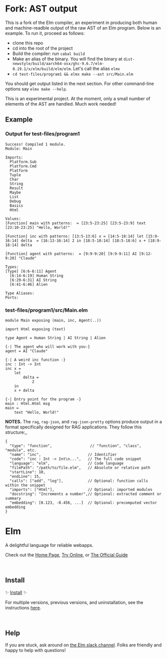 #  Fork: AST output

This is a fork of the Elm compiler, an experiment in producing both human and machine-readble 
output of the raw AST of an Elm program. Below is an example.  To run it, proceed as follows:

  - clone this repo
  - cd into the root of the project
  - Build the compiler: run `cabal build`
  - Make an alias of the binary. You will find the binary at `dist-newstyle/build/aarch64-osx/ghc-9.6.7/elm-0.19.1/x/elm/build/elm/elm`.
    Let's call the alias `elmx`
  - `cd test-files/program1 && elmx make --ast src/Main.elm`

You should get output listed in the next section.  For other command-line options
say `elmx make --help`.

This is an experimental project. At the moment, only a small number of elements
of the AST are handled.  Much work needed!

## Example

### Output for test-files/program1

```
Success! Compiled 1 module.
Module: Main

Imports:
  Platform.Sub
  Platform.Cmd
  Platform
  Tuple
  Char
  String
  Result
  Maybe
  List
  Debug
  Basics
  Html

Values:
[Function] main with patterns:  = [23:5-23:25] [23:5-23:9] text [23:10-23:25] "Hello, World!"

[Function] inc with patterns: [13:5-13:6] x = [14:5-18:14] let [15:9-16:14] delta  = [16:13-16:14] 2 in [18:5-18:14] [18:5-18:6] x + [18:9-18:14] delta

[Function] agent with patterns:  = [9:9-9:20] [9:9-9:11] AI [9:12-9:20] "Claude"

Types:
[Type] [6:6-6:11] Agent
  [6:14-6:19] Human String
  [6:29-6:31] AI String
  [6:41-6:46] Alien

Type Aliases:
Ports:
```
### test-files/program1/src/Main.elm

```
module Main exposing (main, inc, Agent(..))

import Html exposing (text)

type Agent = Human String | AI String | Alien

{-| The agent who will work with you-}
agent = AI "Claude"

{-| A weird inc function -}
inc : Int -> Int
inc x =
    let
        delta =
            2
    in
    x + delta

{-| Entry point for the program -}
main : Html.Html msg
main =
    text "Hello, World!"
```

**NOTES.** The `rag`, `rag-json`, and `rag-json-pretty` options produce output in a format specifically designed for RAG applications. They follow this structure:_

```
{
  "type": "function",                 // "function", "class", "module", etc.
  "name": "inc",                     // Identifier
  "code": "inc : Int -> Int\n...",   // The full code snippet
  "language": "elm",                 // Code language
  "filePath": "/path/to/file.elm",   // Absolute or relative path
  "startLine": 10,
  "endLine": 15,
  "calls": ["add", "log"],           // Optional: function calls within the snippet
  "imports": ["Html"],               // Optional: imported modules
  "docstring": "Increments a number",// Optional: extracted comment or summary
  "embedding": [0.123, -0.456, ...]  // Optional: precomputed vector embedding
}
```


# Elm

A delightful language for reliable webapps.

Check out the [Home Page](http://elm-lang.org/), [Try Online](http://elm-lang.org/try), or [The Official Guide](http://guide.elm-lang.org/)


<br>

## Install

✨ [Install](https://guide.elm-lang.org/install/elm.html) ✨

For multiple versions, previous versions, and uninstallation, see the instructions [here](https://github.com/elm/compiler/blob/master/installers/README.md).

<br>

## Help

If you are stuck, ask around on [the Elm slack channel][slack]. Folks are friendly and happy to help with questions!

[slack]: http://elmlang.herokuapp.com/
